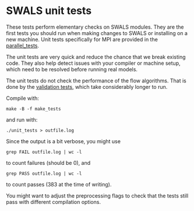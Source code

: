 # SWALS unit tests

These tests perform elementary checks on SWALS modules. They are the first tests you should run when making changes to SWALS or installing on a new machine. Unit tests specifically for MPI are provided in the [parallel_tests](../parallel_tests).

The unit tests are very quick and reduce the chance that we break existing code. They also help detect issues with your compiler or machine setup, which need to be resolved before running real models. 

The unit tests do not check the performance of the flow algorithms. That is done by the [validation tests](../validation_tests), which take considerably longer to run. 

Compile with:

    make -B -f make_tests

and run with:

    ./unit_tests > outfile.log

Since the output is a bit verbose, you might use

    grep FAIL outfile.log | wc -l

to count failures (should be 0), and 

    grep PASS outfile.log | wc -l

to count passes (383 at the time of writing).

You might want to adjust the preprocessing flags to check that the
tests still pass with different compilation options.

